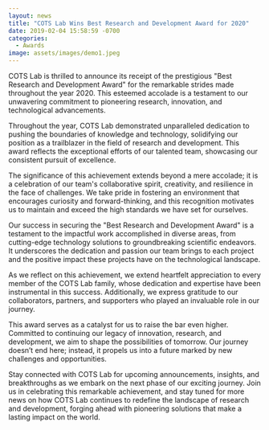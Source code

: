```yaml
---
layout: news
title: "COTS Lab Wins Best Research and Development Award for 2020"
date: 2019-02-04 15:58:59 -0700
categories:
  - Awards
image: assets/images/demo1.jpeg
---
```


COTS Lab is thrilled to announce its receipt of the prestigious "Best Research and Development Award" for the remarkable strides made throughout the year 2020. This esteemed accolade is a testament to our unwavering commitment to pioneering research, innovation, and technological advancements.

Throughout the year, COTS Lab demonstrated unparalleled dedication to pushing the boundaries of knowledge and technology, solidifying our position as a trailblazer in the field of research and development. This award reflects the exceptional efforts of our talented team, showcasing our consistent pursuit of excellence.

The significance of this achievement extends beyond a mere accolade; it is a celebration of our team's collaborative spirit, creativity, and resilience in the face of challenges. We take pride in fostering an environment that encourages curiosity and forward-thinking, and this recognition motivates us to maintain and exceed the high standards we have set for ourselves.

Our success in securing the "Best Research and Development Award" is a testament to the impactful work accomplished in diverse areas, from cutting-edge technology solutions to groundbreaking scientific endeavors. It underscores the dedication and passion our team brings to each project and the positive impact these projects have on the technological landscape.

As we reflect on this achievement, we extend heartfelt appreciation to every member of the COTS Lab family, whose dedication and expertise have been instrumental in this success. Additionally, we express gratitude to our collaborators, partners, and supporters who played an invaluable role in our journey.

This award serves as a catalyst for us to raise the bar even higher. Committed to continuing our legacy of innovation, research, and development, we aim to shape the possibilities of tomorrow. Our journey doesn’t end here; instead, it propels us into a future marked by new challenges and opportunities.

Stay connected with COTS Lab for upcoming announcements, insights, and breakthroughs as we embark on the next phase of our exciting journey. Join us in celebrating this remarkable achievement, and stay tuned for more news on how COTS Lab continues to redefine the landscape of research and development, forging ahead with pioneering solutions that make a lasting impact on the world.
